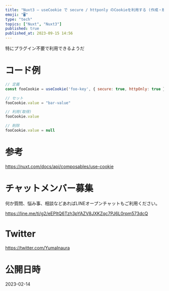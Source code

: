 ```yaml
---
title: "Nuxt3 – useCookie で secure / httponly のCookieを利用する (作成・削除)"
emoji: "🖥"
type: "tech"
topics: ["Nuxt", "Nuxt3"]
published: true
published_at: 2023-09-15 14:56
---
```


特にプラグイン不要で利用できるようだ

# コード例

```js
// 定義
const fooCookie = useCookie('foo-key', { secure: true, httpOnly: true })

// セット
fooCookie.value = "bar-value"

// 利用(取得)
fooCookie.value

// 削除
fooCookie.value = null
```

# 参考

https://nuxt.com/docs/api/composables/use-cookie


# チャットメンバー募集


何か質問、悩み事、相談などあればLINEオープンチャットもご利用ください。

https://line.me/ti/g2/eEPltQ6Tzh3pYAZV8JXKZqc7PJ6L0rpm573dcQ


# Twitter

https://twitter.com/YumaInaura


# 公開日時

2023-02-14
